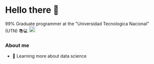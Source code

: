 # Hello there 👋


99% Graduate programmer at the "Universidad Tecnologica Nacional" (UTN) 📚💻
<img src='https://github.com/user-attachments/assets/4026f0e4-7b10-4d1e-8e47-62ede2e6eb60' height='20px'>

### About me

- 📖 Learning more about data science
<!--
**mat30gg/mat30gg** is a ✨ _special_ ✨ repository because its `README.md` (this file) appears on your GitHub profile.

Here are some ideas to get you started:


- 🔭 I’m currently working on ...
- 🌱 I’m currently learning ...
- 👯 I’m looking to collaborate on ...
- 🤔 I’m looking for help with ...
- 💬 Ask me about ...
- 📫 How to reach me: ...
- 😄 Pronouns: ...
- ⚡ Fun fact: ...
-->
